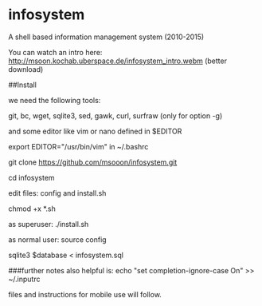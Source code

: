 # infosystem
A shell based information management system (2010-2015)

You can watch an intro here: 
http://msoon.kochab.uberspace.de/infosystem_intro.webm (better download)

##Install

we need the following tools:

git, bc, wget, sqlite3, sed, gawk, curl, surfraw (only for option -g)


and some editor like vim or nano defined in $EDITOR

export EDITOR="/usr/bin/vim"
in ~/.bashrc

git clone https://github.com/msooon/infosystem.git 

cd infosystem

edit files: config and install.sh

chmod +x *.sh

as superuser: ./install.sh

as normal user: source config

sqlite3 $database < infosystem.sql

###further notes
also helpful is:
echo "set completion-ignore-case On" >> ~/.inputrc

files and instructions for mobile use will follow.
